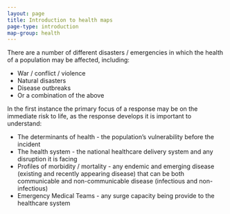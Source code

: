 ```yaml
---
layout: page
title: Introduction to health maps
page-type: introduction
map-group: health
---
```

There are a number of different disasters / emergencies in which the health of a population may be affected, including:

* War / conflict / violence
* Natural disasters
* Disease outbreaks
* Or a combination of the above

In the first instance the primary focus of a response may be on the immediate risk to life, as the response develops it is important to understand:

* The determinants of health - the population’s vulnerability before the incident
* The health system - the national healthcare delivery system and any disruption it is facing
* Profiles of morbidity / mortality - any endemic and emerging disease \(existing and recently appearing disease\) that can be both communicable and non-communicable disease \(infectious and non-infectious\)
* Emergency Medical Teams - any surge capacity being provide to the healthcare system